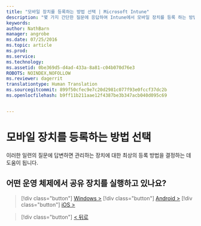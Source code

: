 ```yaml
---
title: "모바일 장치를 등록하는 방법 선택 | Microsoft Intune"
description: "몇 가지 간단한 질문에 응답하여 Intune에서 모바일 장치를 등록 하는 방법 결정"
keywords: 
author: NathBarn
manager: angrobe
ms.date: 07/25/2016
ms.topic: article
ms.prod: 
ms.service: 
ms.technology: 
ms.assetid: 0be369d5-d4ad-433a-8a81-c04b070d76e3
ROBOTS: NOINDEX,NOFOLLOW
ms.reviewer: dagerrit
translationtype: Human Translation
ms.sourcegitcommit: 899f50cfec9e7c20d2981c077f93e0fccf37dc2b
ms.openlocfilehash: b9ff11b211aae12f4387be3b347acb040d095c69


---
```

# 모바일 장치를 등록하는 방법 선택

이러한 일련의 질문에 답변하면 관리하는 장치에 대한 최상의 등록 방법을 결정하는 데 도움이 됩니다.

## **어떤 운영 체제에서 공유 장치를 실행하고 있나요?**

  > [!div class="button"]
  [Windows >](/intune/deploy-use/enroll-corporate-owned-devices-with-the-device-enrollment-manager-in-microsoft-intune)
  > [!div class="button"]
  [Android >](/intune/deploy-use/enroll-corporate-owned-devices-with-the-device-enrollment-manager-in-microsoft-intune)
  > [!div class="button"]
  [iOS >](choose-how-to-enroll-devices5.md)

  > [!div class="button"]
  [< 뒤로](choose-how-to-enroll-devices3.md)



<!--HONumber=Sep16_HO2-->


